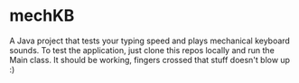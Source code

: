 # mechKB
A Java project that tests your typing speed and plays mechanical keyboard sounds.
To test the application, just clone this repos locally and run the Main class. 
It should be working, fingers crossed that stuff doesn't blow up :)

